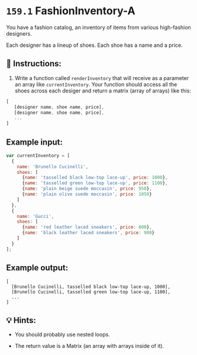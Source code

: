 # `159.1` FashionInventory-A

You have a fashion catalog, an inventory of items from various high-fashion designers.

Each designer has a lineup of shoes. Each shoe has a name and a price.

## 📝 Instructions:

1. Write a function called `renderInventory` that will receive as a parameter an array like `currentInventory`. Your function should access all the shoes across each desiger and return a matrix (array of arrays) like this:

```js
[
   [designer name, shoe name, price],
   [designer name, shoe name, price],
   ...
]
```

## Example input:
 
```js
var currentInventory = [
  {
    name: 'Brunello Cucinelli',
    shoes: [
      {name: 'tasselled black low-top lace-up', price: 1000},
      {name: 'tasselled green low-top lace-up', price: 1100},
      {name: 'plain beige suede moccasin', price: 950},
      {name: 'plain olive suede moccasin', price: 1050}
    ]
  },
  {
    name: 'Gucci',
    shoes: [
      {name: 'red leather laced sneakers', price: 800},
      {name: 'black leather laced sneakers', price: 900}
    ]
  }
];
```

## Example output:

```Js
[
  [Brunello Cucinelli, tasselled black low-top lace-up, 1000],
  [Brunello Cucinelli, tasselled green low-top lace-up, 1100],
  ...
]
```

## 💡 Hints:

+ You should probably use nested loops.

+ The return value is a Matrix (an array with arrays inside of it).
